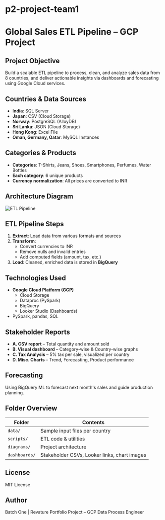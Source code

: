 # p2-project-team1

# Global Sales ETL Pipeline – GCP Project

## Project Objective
Build a scalable ETL pipeline to process, clean, and analyze sales data from 8 countries, and deliver actionable insights via dashboards and forecasting using Google Cloud services.

## Countries & Data Sources
- **India**: SQL Server
- **Japan**: CSV (Cloud Storage)
- **Norway**: PostgreSQL (AlloyDB)
- **Sri Lanka**: JSON (Cloud Storage)
- **Hong Kong**: Excel File
- **Oman, Germany, Qatar**: MySQL Instances

## Categories & Products
- **Categories**: T-Shirts, Jeans, Shoes, Smartphones, Perfumes, Water Bottles
- **Each category**: 6 unique products
- **Currency normalization**: All prices are converted to INR

## Architecture Diagram
![ETL Pipeline](diagrams/etl-pipeline-architecture.png)

## ETL Pipeline Steps
1. **Extract**: Load data from various formats and sources
2. **Transform**:
   - Convert currencies to INR
   - Remove nulls and invalid entries
   - Add computed fields (amount, tax, etc.)
3. **Load**: Cleaned, enriched data is stored in **BigQuery**

## Technologies Used
- **Google Cloud Platform (GCP)**
  - Cloud Storage
  - Dataproc (PySpark)
  - BigQuery
  - Looker Studio (Dashboards)
- PySpark, pandas, SQL

## Stakeholder Reports
- **A. CSV report** – Total quantity and amount sold
- **B. Visual dashboard** – Category-wise & Country-wise graphs
- **C. Tax Analysis** – 5% tax per sale, visualized per country
- **D. Misc. Charts** – Trend, Forecasting, Product performance

## Forecasting
Using BigQuery ML to forecast next month's sales and guide production planning.

## Folder Overview
| Folder        | Contents |
|---------------|----------|
| `data/`       | Sample input files per country |
| `scripts/`    | ETL code & utilities |
| `diagrams/`   | Project architecture |
| `dashboards/` | Stakeholder CSVs, Looker links, chart images |

## License
MIT License

## Author
Batch One | Revature Portfolio Project – GCP Data Process Engineer

